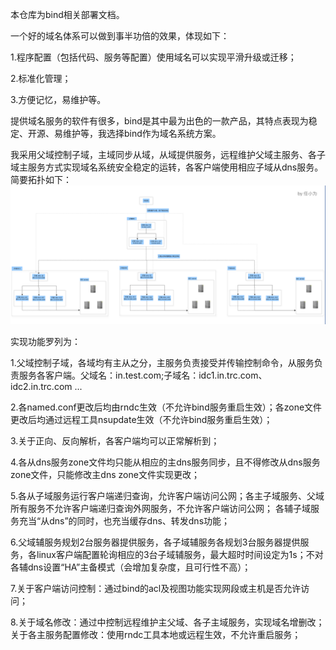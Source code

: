 本仓库为bind相关部署文档。

一个好的域名体系可以做到事半功倍的效果，体现如下：

 1.程序配置（包括代码、服务等配置）使用域名可以实现平滑升级或迁移；
 
 2.标准化管理；
 
 3.方便记忆，易维护等。

提供域名服务的软件有很多，bind是其中最为出色的一款产品，其特点表现为稳定、开源、易维护等，我选择bind作为域名系统方案。

我采用父域控制子域，主域同步从域，从域提供服务，远程维护父域主服务、各子域主服务方式实现域名系统安全稳定的运转，各客户端使用相应子域从dns服务。简要拓扑如下： ![image](./in.test.com.png)

实现功能罗列为：

1.父域控制子域，各域均有主从之分，主服务负责接受并传输控制命令，从服务负责服务各客户端。父域名：in.test.com;子域名：idc1.in.trc.com、idc2.in.trc.com ...

2.各named.conf更改后均由rndc生效（不允许bind服务重启生效）；各zone文件更改后均通过远程工具nsupdate生效（不允许bind服务重启生效）；

3.关于正向、反向解析，各客户端均可以正常解析到；

4.各从dns服务zone文件均只能从相应的主dns服务同步，且不得修改从dns服务zone文件，只能修改主dns zone文件实现更改；

5.各从子域服务运行客户端递归查询，允许客户端访问公网；各主子域服务、父域所有服务不允许客户端递归查询外网服务，不允许客户端访问公网；
各辅子域服务充当“从dns”的同时，也充当缓存dns、转发dns功能；

6.父域辅服务规划2台服务器提供服务，各子域辅服务各规划3台服务器提供服务，各linux客户端配置轮询相应的3台子域辅服务，最大超时时间设定为1s；不对各辅dns设置“HA”主备模式（会增加复杂度，且可行性不高）；

7.关于客户端访问控制：通过bind的acl及视图功能实现网段或主机是否允许访问；

8.关于域名修改：通过中控制远程维护主父域、各子主域服务，实现域名增删改；关于各主服务配置修改：使用rndc工具本地或远程生效，不允许重启服务；

